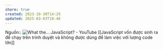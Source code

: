 ```yaml
---
share: true
created: 2023-10-30T14:29
updated: 2025-03-03T18:48
---
```

Nguồn:: ![What the... JavaScript? - YouTube](https://youtu.be/2pL28CcEijU?si=LrVjAk_MibPGTvlz)
[[JavaScript vốn được sinh ra để chạy trên trình duyệt và không được dùng để làm việc với lượng code lớn]]